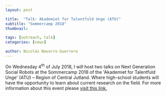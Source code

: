 ```yaml
---
layout: post

title:  "Talk: Akademiet for Talentfuld Unge (ATU)"
subtitle: "Sommercamp 2018"
thumbnail: 

tags: [outreach, talk]
categories: [news]

author: Nicolás Navarro-Guerrero
---
```

On Wednesday 4<sup>th</sup> of July 2018, I will host two talks on Next Generation Social Robots at the Sommercamp 2018 of the 'Akademiet for Talentfuld Unge' (ATU) &ndash; Region of Central Jutland. Where high-school students will have the opportunity to learn about current research on the field. For more information about this event please <a href="https://www.atumidt.dk/" target="_blank">visit this link.</a>
<!--more-->


